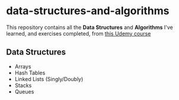 # data-structures-and-algorithms

This repository contains all the **Data Structures** and **Algorithms** I've learned, and exercises completed, from <a href="https://www.udemy.com/course/master-the-coding-interview-data-structures-algorithms">this Udemy course</a>

## Data Structures

- Arrays
- Hash Tables
- Linked Lists (Singly/Doubly)
- Stacks
- Queues
